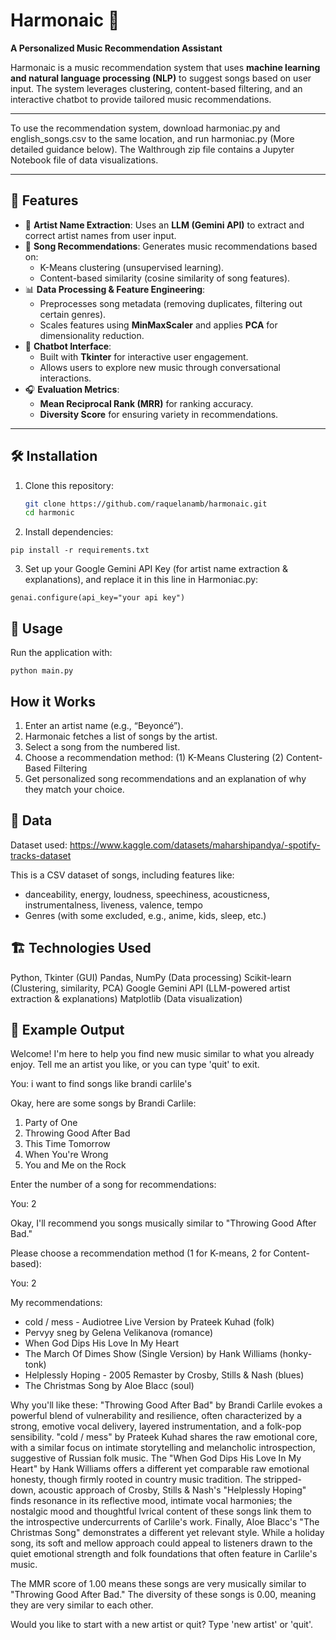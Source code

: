 # Harmonaic 🎵  
**A Personalized Music Recommendation Assistant**

Harmonaic is a music recommendation system that uses **machine learning and natural language processing (NLP)** to suggest songs based on user input. The system leverages clustering, content-based filtering, and an interactive chatbot to provide tailored music recommendations.
_________________________________________________________________________________________________________

To use the recommendation system, download harmoniac.py and english_songs.csv to the same location, and run harmoniac.py (More detailed guidance below).
The Walthrough zip file contains a Jupyter Notebook file of data visualizations.
_________________________________________________________________________________________________________

## 🚀 Features  
- 🎤 **Artist Name Extraction**: Uses an **LLM (Gemini API)** to extract and correct artist names from user input.  
- 🎼 **Song Recommendations**: Generates music recommendations based on:  
  - K-Means clustering (unsupervised learning).  
  - Content-based similarity (cosine similarity of song features).  
- 📊 **Data Processing & Feature Engineering**:  
  - Preprocesses song metadata (removing duplicates, filtering out certain genres).  
  - Scales features using **MinMaxScaler** and applies **PCA** for dimensionality reduction.  
- 🤖 **Chatbot Interface**:  
  - Built with **Tkinter** for interactive user engagement.  
  - Allows users to explore new music through conversational interactions.  
- 🎧 **Evaluation Metrics**:  
  - **Mean Reciprocal Rank (MRR)** for ranking accuracy.  
  - **Diversity Score** for ensuring variety in recommendations.  

---

## 🛠 Installation  
1. Clone this repository:  
   ```bash
   git clone https://github.com/raquelanamb/harmonaic.git
   cd harmonic

2. Install dependencies:
```
pip install -r requirements.txt
```

3. Set up your Google Gemini API Key (for artist name extraction & explanations), and replace it in this line in Harmoniac.py:
```
genai.configure(api_key="your api key")
```

## 📖 Usage

Run the application with:
```
python main.py
```


## How it Works

1. Enter an artist name (e.g., “Beyoncé”).
2. Harmonaic fetches a list of songs by the artist.
3. Select a song from the numbered list.
4. Choose a recommendation method:
   (1) K-Means Clustering
   (2) Content-Based Filtering
5. Get personalized song recommendations and an explanation of why they match your choice.


## 📂 Data

Dataset used: https://www.kaggle.com/datasets/maharshipandya/-spotify-tracks-dataset

This is a CSV dataset of songs, including features like:
- danceability, energy, loudness, speechiness, acousticness, instrumentalness, liveness, valence, tempo
- Genres (with some excluded, e.g., anime, kids, sleep, etc.)


## 🏗 Technologies Used

Python, Tkinter (GUI)
Pandas, NumPy (Data processing)
Scikit-learn (Clustering, similarity, PCA)
Google Gemini API (LLM-powered artist extraction & explanations)
Matplotlib (Data visualization)


## 🎨 Example Output

Welcome! I'm here to help you find new music similar to what you already enjoy.
Tell me an artist you like, or you can type 'quit' to exit.

You: i want to find songs like brandi carlile's

Okay, here are some songs by Brandi Carlile:
1. Party of One
2. Throwing Good After Bad
3. This Time Tomorrow
4. When You're Wrong
5. You and Me on the Rock

Enter the number of a song for recommendations:

You: 2

Okay, I'll recommend you songs musically similar to "Throwing Good After Bad."

Please choose a recommendation method (1 for K-means, 2 for Content-based):

You: 2

My recommendations:
- cold / mess - Audiotree Live Version by Prateek Kuhad (folk)
- Pervyy sneg by Gelena Velikanova (romance)
- When God Dips His Love In My Heart
- The March Of Dimes Show (Single Version) by Hank Williams (honky-tonk)
- Helplessly Hoping - 2005 Remaster by Crosby, Stills & Nash (blues)
- The Christmas Song by Aloe Blacc (soul)

Why you'll like these:
"Throwing Good After Bad" by Brandi Carlile evokes a powerful blend of vulnerability and resilience, often characterized by a strong,
emotive vocal delivery, layered instrumentation, and a folk-pop sensibility. "cold / mess" by Prateek Kuhad shares the raw emotional
core, with a similar focus on intimate storytelling and melancholic introspection, suggestive of Russian folk music. The "When God 
Dips His Love In My Heart" by Hank Williams offers a different yet comparable raw emotional honesty, though firmly rooted in country 
music tradition. The stripped-down, acoustic approach of Crosby, Stills & Nash's "Helplessly Hoping" finds resonance in its reflective 
mood, intimate vocal harmonies; the nostalgic mood and thoughtful lvrical content of these songs link them to the introspective 
undercurrents of Carlile's work. Finally, Aloe Blacc's "The Christmas Song" demonstrates a different yet relevant style. While a 
holiday song, its soft and mellow approach could appeal to listeners drawn to the quiet emotional strength and folk foundations that 
often feature in Carlile's music.

The MMR score of 1.00 means these songs are very musically similar to "Throwing Good After Bad."
The diversity of these songs is 0.00, meaning they are very similar to each other.

Would you like to start with a new artist or quit? Type 'new artist' or 'quit'.
